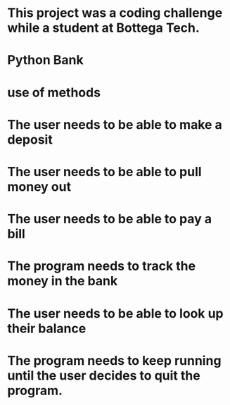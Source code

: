 # This project was a coding challenge while a student at Bottega Tech. 

# Python Bank
# use of methods
# The user needs to be able to make a deposit
# The user needs to be able to pull money out
# The user needs to be able to pay a bill
# The program needs to track the money in the bank
# The user needs to be able to look up their balance
# The program needs to keep running until the user decides to quit the program.